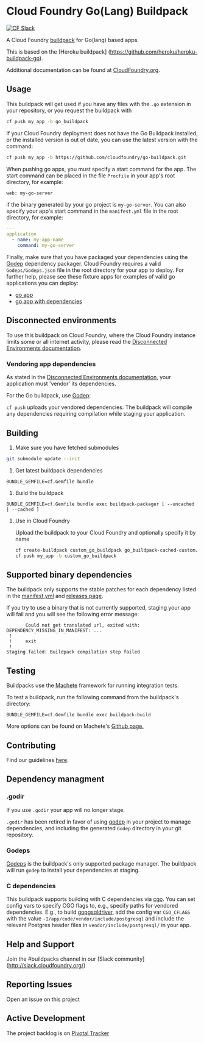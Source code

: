 # Cloud Foundry Go(Lang) Buildpack
[![CF Slack](https://s3.amazonaws.com/buildpacks-assets/buildpacks-slack.svg)](http://slack.cloudfoundry.org)

A Cloud Foundry [buildpack](http://docs.cloudfoundry.org/buildpacks/) for Go(lang) based apps.

This is based on the [Heroku buildpack] (https://github.com/heroku/heroku-buildpack-go).

Additional documentation can be found at [CloudFoundry.org](http://docs.cloudfoundry.org/buildpacks/).

## Usage

This buildpack will get used if you have any files with the `.go` extension in your repository, or you request the buildpack with

```bash
cf push my_app -b go_buildpack
```

If your Cloud Foundry deployment does not have the Go Buildpack installed, or the installed version is out of date, you can use the latest version with the command:

```bash
cf push my_app -b https://github.com/cloudfoundry/go-buildpack.git
```

When pushing go apps, you must specify a start command for the app. The start command can be placed in the file `Procfile` in your app's root directory, for example:

```
web: my-go-server
```

if the binary generated by your go project is `my-go-server`. You can also specify your app's start command in the `manifest.yml` file in the root directory, for example:

```yaml
---
application
  - name: my-app-name
    command: my-go-server
```

Finally, make sure that you have packaged your dependencies using the [Godep](https://github.com/tools/godep) dependency packager. Cloud Foundry requires a valid `Godeps/Godeps.json` file in the root directory for your app to deploy. For further help, please see these fixture apps for examples of valid go applications you can deploy:

* [go app](https://github.com/cloudfoundry/go-buildpack/tree/master/cf_spec/fixtures/go_app/src/go_app)
* [go app with dependencies](https://github.com/cloudfoundry/go-buildpack/tree/master/cf_spec/fixtures/go_app_with_dependencies/src/go_app_with_dependencies)

## Disconnected environments
To use this buildpack on Cloud Foundry, where the Cloud Foundry instance limits some or all internet activity, please read the [Disconnected Environments documentation](https://github.com/cf-buildpacks/buildpack-packager/blob/master/doc/disconnected_environments.md).

### Vendoring app dependencies
As stated in the [Disconnected Environments documentation](https://github.com/cf-buildpacks/buildpack-packager/blob/master/doc/disconnected_environments.md), your application must 'vendor' its dependencies.

For the Go buildpack, use [Godep](https://github.com/tools/godep):

```cf push``` uploads your vendored dependencies. The buildpack will compile any dependencies requiring compilation while staging your application.

## Building

1. Make sure you have fetched submodules

  ```bash
  git submodule update --init
  ```

1. Get latest buildpack dependencies

  ```shell
  BUNDLE_GEMFILE=cf.Gemfile bundle
  ```

1. Build the buildpack

  ```shell
  BUNDLE_GEMFILE=cf.Gemfile bundle exec buildpack-packager [ --uncached | --cached ]
  ```

1. Use in Cloud Foundry

    Upload the buildpack to your Cloud Foundry and optionally specify it by name
        
    ```bash
    cf create-buildpack custom_go_buildpack go_buildpack-cached-custom.zip 1
    cf push my_app -b custom_go_buildpack
    ```  

## Supported binary dependencies

The buildpack only supports the stable patches for each dependency listed in the [manifest.yml](manifest.yml) and [releases page](https://github.com/cloudfoundry/go-buildpack/releases).


If you try to use a binary that is not currently supported, staging your app will fail and you will see the following error message:

```
       Could not get translated url, exited with: DEPENDENCY_MISSING_IN_MANIFEST: ...
 !
 !     exit
 !
Staging failed: Buildpack compilation step failed
```

## Testing
Buildpacks use the [Machete](https://github.com/cloudfoundry/machete) framework for running integration tests. 

To test a buildpack, run the following command from the buildpack's directory:

```
BUNDLE_GEMFILE=cf.Gemfile bundle exec buildpack-build
```

More options can be found on Machete's [Github page.](https://github.com/cloudfoundry/machete) 

## Contributing

Find our guidelines [here](./CONTRIBUTING.md).


## Dependency managment

### .godir

If you use `.godir` your app will no longer stage.

`.godir` has been retired in favor of using
[godep](https://github.com/tools/godep) in your project to
manage dependencies, and including the generated `Godep`
directory in your git repository.

### Godeps

[Godeps](https://github.com/tools/godep) is the buildpack's only supported
package manager. The buildpack will run `godep` to install your dependencies at
staging.

### C dependencies

This buildpack supports building with C dependencies via
[cgo](https://golang.org/cmd/cgo/). You can set config vars to specify CGO flags
to, e.g., specify paths for vendored dependencies. E.g., to build
[gopgsqldriver](https://github.com/jbarham/gopgsqldriver), add the config var
`CGO_CFLAGS` with the value `-I/app/code/vendor/include/postgresql` and include
the relevant Postgres header files in `vendor/include/postgresql/` in your app.

## Help and Support

Join the #buildpacks channel in our [Slack community] (http://slack.cloudfoundry.org/) 

## Reporting Issues

Open an issue on this project

## Active Development

The project backlog is on [Pivotal Tracker](https://www.pivotaltracker.com/projects/1042066)
